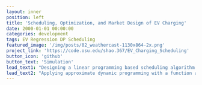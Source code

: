 ```yaml
---
layout: inner
position: left
title: 'Scheduling, Optimization, and Market Design of EV Charging'
date: 2000-01-01 00:00:00
categories: development
tags: EV Regression DP Scheduling
featured_image: '/img/posts/02_weathercast-1130x864-2x.png'
project_link: 'https://code.osu.edu/shao.367/EV_Charging_Scheduling'
button_icon: 'github'
button_text: 'Simulation'
lead_text1: "Designing a linear programming based scheduling algorithm to schedule charging of a large number of EVs in a city"
lead_text2: "Applying approximate dynamic programming with a function approximation for real-time computation"
---
```

